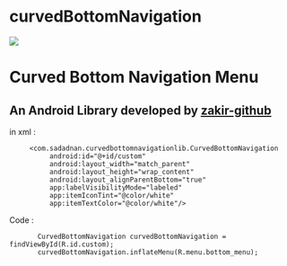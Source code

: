 # curvedBottomNavigation
[![](https://jitpack.io/v/sad-adnan/curvedBottomNavigation.svg)](https://jitpack.io/#sad-adnan/curvedBottomNavigation)
<h1>Curved Bottom Navigation Menu</h1>
<h2>An Android Library developed by <a href="https://github.com/zakir-github">zakir-github</a> </h2>

in xml :

         <com.sadadnan.curvedbottomnavigationlib.CurvedBottomNavigation
              android:id="@+id/custom"
              android:layout_width="match_parent"
              android:layout_height="wrap_content"
              android:layout_alignParentBottom="true"
              app:labelVisibilityMode="labeled"
              app:itemIconTint="@color/white"
              app:itemTextColor="@color/white"/>
        
        
 Code : 
 
           CurvedBottomNavigation curvedBottomNavigation = findViewById(R.id.custom);
           curvedBottomNavigation.inflateMenu(R.menu.bottom_menu);
           
